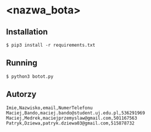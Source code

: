 # <nazwa_bota>

## Installation

`$ pip3 install -r requirements.txt`

## Running

`$ python3 botot.py`


## Autorzy

```csvpreview {header="true"}
Imie,Nazwisko,email,NumerTelefonu
Maciej,Bando,maciej.bando@student.uj.edu.pl,536291969
Maciej,Medrek,maciejprzemyslaw@gmail.com,501167563
Patryk,Dziewa,patryk.dziewa03@gmail.com,515878732
```



